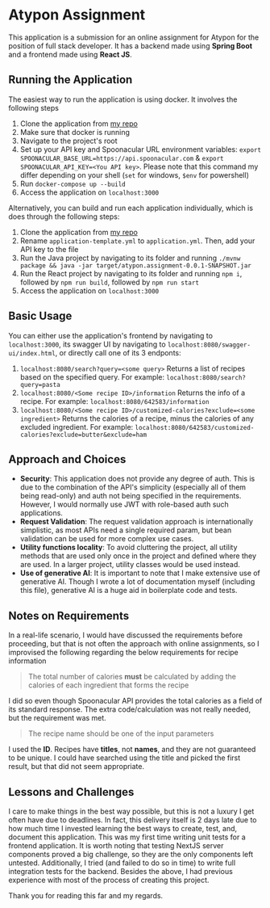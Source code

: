 # Atypon Assignment
This application is a submission for an online assignment for Atypon for the position of full stack developer.
It has a backend made using **Spring Boot** and a frontend made using **React JS**.

## Running the Application
The easiest way to run the application is using docker. It involves the following steps
1. Clone the application from [my repo](https://github.com/Kinan-Diraneyya/atypon-assinment/)
2. Make sure that docker is running
3. Navigate to the project's root
4. Set up your API key and Spoonacular URL environment variables: `export SPOONACULAR_BASE_URL=https://api.spoonacular.com` & `export SPOONACULAR_API_KEY=<You API key>`. Please note that this command my differ depending on your shell (`set` for windows, `$env` for powershell)
5. Run `docker-compose up --build`
6. Access the application on `localhost:3000`

Alternatively, you can build and run each application individually, which is does through the following steps:
1. Clone the application from [my repo](https://github.com/Kinan-Diraneyya/atypon-assinment/)
2. Rename `application-template.yml` to `application.yml`. Then, add your API key to the file
3. Run the Java project by navigating to its folder and running `./mvnw package && java -jar target/atypon.assignment-0.0.1-SNAPSHOT.jar`
4. Run the React project by navigating to its folder and running `npm i`, followed by `npm run build`, followed by `npm run start`
5. Access the application on `localhost:3000`

## Basic Usage
You can either use the application's frontend by navigating to `localhost:3000`, its swagger UI by navigating to `localhost:8080/swagger-ui/index.html`, or directly call one of its 3 endponts:
1. `localhost:8080/search?query=<some query>` Returns a list of recipes based on the specified query. For example: `localhost:8080/search?query=pasta`
2. `localhost:8080/<Some recipe ID>/information` Returns the info of a recipe. For example: `localhost:8080/642583/information`
3. `localhost:8080/<Some recipe ID>/customized-calories?exclude=<some ingredient>` Returns the calories of a recipe, minus the calories of any excluded ingredient. For example: `localhost:8080/642583/customized-calories?exclude=butter&exclude=ham`

## Approach and Choices
- **Security**: This application does not provide any degree of auth. This is due to the combination of the API's simplicity (especially all of them being read-only) and auth not being specified in the requirements. However, I would normally use JWT with role-based auth such applications.
- **Request Validation**: The request validation approach is internationally simplistic, as most APIs need a single required param, but bean validation can be used for more complex use cases.
- **Utility functions locality**: To avoid cluttering the project, all utility methods that are used only once in the project and defined where they are used. In a larger project, utility classes would be used instead.
- **Use of generative AI**: It is important to note that I make extensive use of generative AI. Though I wrote a lot of documentation myself (including this file), generative AI is a huge aid in boilerplate code and tests.

## Notes on Requirements
In a real-life scenario, I would have discussed the requirements before proceeding, but that is not often the approach with online assignments, so I improvised the following regarding the below requirements for recipe information
>The total number of calories **must** be calculated by adding the calories of each ingredient that forms the recipe

I did so even though Spoonacular API provides the total calories as a field of its standard response. The extra code/calculation was not really needed, but the requirement was met.
>The recipe name should be one of the input parameters

I used the **ID**. Recipes have **titles**, not **names**, and they are not guaranteed to be unique. I could have searched using the title and picked the first result, but that did not seem appropriate.

## Lessons and Challenges
I care to make things in the best way possible, but this is not a luxury I get often have due to deadlines. In fact, this delivery itself is 2 days late due to how much time I invested learning the best ways to create, test, and, document this application.
This was my first time writing unit tests for a frontend application. It is worth noting that testing NextJS server components proved a big challenge, so they are the only components left untested. Additionally, I tried (and failed to do so in time) to write full integration tests for the backend.
Besides the above, I had previous experience with most of the process of creating this project.

Thank you for reading this far and my regards.